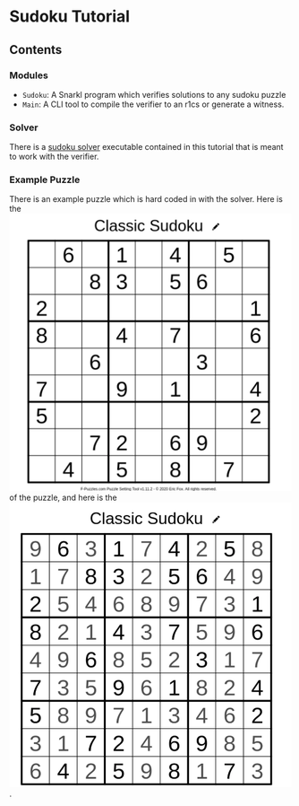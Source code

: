 # Sudoku Tutorial

## Contents

### Modules
- `Sudoku`: A Snarkl program which verifies solutions to any sudoku puzzle
- `Main`: A CLI tool to compile the verifier to an r1cs or generate a witness.

### Solver
There is a [sudoku solver](./solver/Main.hs) executable contained in this tutorial that is meant to work with the verifier.

### Example Puzzle
There is an example puzzle which is hard coded in with the solver. Here is the ![initial state](./assets/init.png) of the puzzle, and here is the ![solution](./assets/solved.png).